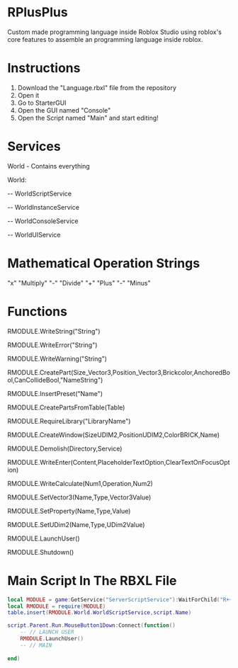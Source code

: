 # RPlusPlus
Custom made programming language inside Roblox Studio using roblox's core features to assemble an programming language inside roblox.

# Instructions
1. Download the "Language.rbxl" file from the repository
2. Open it
3. Go to StarterGUI
4. Open the GUI named "Console"
5. Open the Script named "Main" and start editing!

# Services

World - Contains everything

World:

  -- WorldScriptService
  
  -- WorldInstanceService
  
  -- WorldConsoleService
  
  -- WorldUIService
  

# Mathematical Operation Strings
"x" "Multiply"
"-" "Divide"
"+" "Plus"
"-" "Minus"

# Functions
RMODULE.WriteString("String")

RMODULE.WriteError("String")

RMODULE.WriteWarning("String")

RMODULE.CreatePart(Size_Vector3,Position_Vector3,Brickcolor,AnchoredBool,CanCollideBool,"NameString")

RMODULE.InsertPreset("Name")

RMODULE.CreatePartsFromTable(Table)

RMODULE.RequireLibrary("LibraryName")

RMODULE.CreateWindow(SizeUDIM2,PositionUDIM2,ColorBRICK,Name)

RMODULE.Demolish(Directory,Service)

RMODULE.WriteEnter(Content,PlaceholderTextOption,ClearTextOnFocusOption)

RMODULE.WriteCalculate(Num1,Operation,Num2)

RMODULE.SetVector3(Name,Type,Vector3Value)

RMODULE.SetProperty(Name,Type,Value)

RMODULE.SetUDim2(Name,Type,UDim2Value)

RMODULE.LaunchUser()

RMODULE.Shutdown()


# Main Script In The RBXL File
```lua
local MODULE = game:GetService("ServerScriptService"):WaitForChild("R++"):FindFirstChild("LanguageCore")
local RMODULE = require(MODULE)
table.insert(RMODULE.World.WorldScriptService,script.Name)

script.Parent.Run.MouseButton1Down:Connect(function()
	-- // LAUNCH USER
	RMODULE.LaunchUser()
	-- // MAIN
	
end)
```

